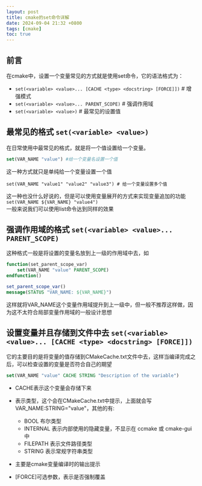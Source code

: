 ```yaml
---
layout: post
title: cmake的set命令详解
date: 2024-09-04 21:32 +0800
tags: [cmake]
toc: true
---
```


## 前言  
在cmake中，设置一个变量常见的方式就是使用set命令，它的语法格式为：  
+ `set(<variable> <value>... [CACHE <type> <docstring> [FORCE]])` # 增强模式
+ `set(<variable> <value>... PARENT_SCOPE)` # 强调作用域
+ `set(<variable> <value>)` # 最常见的设置值 

## 最常见的格式 `set(<variable> <value>)`  
在日常使用中最常见的格式，就是将一个值设置给一个变量。 

```cmake
set(VAR_NAME "value") #给一个变量名设置一个值
```
这一种方式就只是单纯给一个变量设置一个值  

```
set(VAR_NAME "value1" "value2" "value3") # 给一个变量设置多个值
```
这一种也没什么好说的，但是可以使用变量展开的方式来实现变量追加的功能    
`set(VAR_NAME ${VAR_NAME} "value4")`  
一般来说我们可以使用list命令达到同样的效果  

## 强调作用域的格式 `set(<variable> <value>... PARENT_SCOPE)`
这种格式一般是将设置的变量名放到上一级的作用域中去，如  
``` cmake
function(set_parent_scope_var)
    set(VAR_NAME "value" PARENT_SCOPE)
endfunction()

set_parent_scope_var()
message(STATUS "VAR_NAME: ${VAR_NAME}")
```
这样就将VAR_NAME这个变量作用域提升到上一级中，但一般不推荐这样做，因为这不太符合局部变量作用域的一般设计思想  

## 设置变量并且存储到文件中去 `set(<variable> <value>... [CACHE <type> <docstring> [FORCE]])`  
它的主要目的是将变量的值存储到CMakeCache.txt文件中去，这样当编译完成之后，可以检查设置的变量是否符合自己的期望  
```cmake
set(VAR_NAME "value" CACHE STRING "Description of the variable")
```
+ CACHE表示这个变量会存储下来  
+ <type> 表示类型，这个会在CMakeCache.txt中提示，上面就会写VAR_NAME:STRING="value"，其他的有:
    - BOOL 布尔类型  
    - INTERNAL 表示内部使用的隐藏变量，不显示在 ccmake 或 cmake-gui 中  
    - FILEPATH 表示文件路径类型  
    - STRING 表示常规字符串类型  

+ <docstring>主要是cmake变量编译时的输出提示  
+ [FORCE]可选参数，表示是否强制覆盖  

